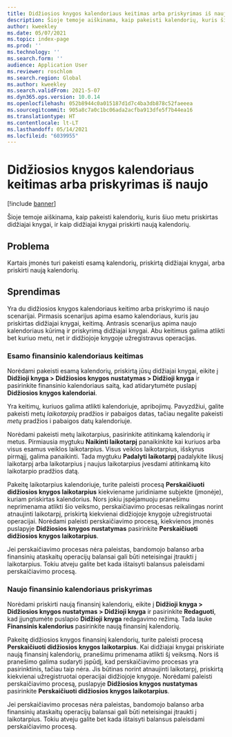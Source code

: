 ```yaml
---
title: Didžiosios knygos kalendoriaus keitimas arba priskyrimas iš naujo
description: Šioje temoje aiškinama, kaip pakeisti kalendorių, kuris šiuo metu priskirtas didžiajai knygai, ir kaip didžiajai knygai priskirti naują kalendorių.
author: kweekley
ms.date: 05/07/2021
ms.topic: index-page
ms.prod: ''
ms.technology: ''
ms.search.form: ''
audience: Application User
ms.reviewer: roschlom
ms.search.region: Global
ms.author: kweekley
ms.search.validFrom: 2021-5-07
ms.dyn365.ops.version: 10.0.14
ms.openlocfilehash: 052b8944c0a015187d1d7c4ba3db878c52faeeea
ms.sourcegitcommit: 905a8c7a0c1bc06ada2acfba913dfe5f7b44ea16
ms.translationtype: HT
ms.contentlocale: lt-LT
ms.lasthandoff: 05/14/2021
ms.locfileid: "6039955"
---
```

# <a name="change-or-reassign-a-ledger-calendar"></a>Didžiosios knygos kalendoriaus keitimas arba priskyrimas iš naujo

[!include [banner](../includes/banner.md)]

Šioje temoje aiškinama, kaip pakeisti kalendorių, kuris šiuo metu priskirtas didžiajai knygai, ir kaip didžiajai knygai priskirti naują kalendorių.

## <a name="issue"></a>Problema

Kartais įmonės turi pakeisti esamą kalendorių, priskirtą didžiajai knygai, arba priskirti naują kalendorių.

## <a name="resolution"></a>Sprendimas

Yra du didžiosios knygos kalendoriaus keitimo arba priskyrimo iš naujo scenarijai. Pirmasis scenarijus apima esamo kalendoriaus, kuris jau priskirtas didžiajai knygai, keitimą. Antrasis scenarijus apima naujo kalendoriaus kūrimą ir priskyrimą didžiajai knygai. Abu keitimus galima atlikti bet kuriuo metu, net ir didžiojoje knygoje užregistravus operacijas.

### <a name="change-an-existing-fiscal-calendar"></a>Esamo finansinio kalendoriaus keitimas

Norėdami pakeisti esamą kalendorių, priskirtą jūsų didžiajai knygai, eikite į **Didžioji knyga \> Didžiosios knygos nustatymas \> Didžioji knyga** ir pasirinkite finansinio kalendoriaus saitą, kad atidarytumėte puslapį **Didžiosios knygos kalendoriai**.

Yra keitimų, kuriuos galima atlikti kalendoriuje, apribojimų. Pavyzdžiui, galite pakeisti metų *laikotarpių* pradžios ir pabaigos datas, tačiau negalite pakeisti *metų* pradžios i pabaigos datų kalendoriuje.

Norėdami pakeisti metų laikotarpius, pasirinkite atitinkamą kalendorių ir metus. Pirmiausia mygtuku **Naikinti laikotarpį** panaikinkite kai kuriuos arba visus esamus veiklos laikotarpius. Visus veiklos laikotarpius, išskyrus pirmąjį, galima panaikinti. Tada mygtuku **Padalyti laikotarpį** padalykite likusį laikotarpį arba laikotarpius į naujus laikotarpius įvesdami atitinkamą kito laikotarpio pradžios datą.

Pakeitę laikotarpius kalendoriuje, turite paleisti procesą **Perskaičiuoti didžiosios knygos laikotarpius** kiekviename juridiniame subjekte (įmonėje), kuriam priskirtas kalendorius. Nors jokiu įspėjamuoju pranešimu neprimenama atlikti šio veiksmo, perskaičiavimo procesas reikalingas norint atnaujinti laikotarpį, priskirtą kiekvienai didžiojoje knygoje užregistruotai operacijai. Norėdami paleisti perskaičiavimo procesą, kiekvienos įmonės puslapyje **Didžiosios knygos nustatymas** pasirinkite **Perskaičiuoti didžiosios knygos laikotarpius**.

Jei perskaičiavimo procesas nėra paleistas, bandomojo balanso arba finansinių ataskaitų operacijų balansai gali būti neteisingai įtraukti į laikotarpius. Tokiu atveju galite bet kada ištaisyti balansus paleisdami perskaičiavimo procesą.

### <a name="assign-a-new-fiscal-calendar"></a>Naujo finansinio kalendoriaus priskyrimas

Norėdami priskirti naują finansinį kalendorių, eikite į **Didžioji knyga \> Didžiosios knygos nustatymas \> Didžioji knyga** ir pasirinkite **Redaguoti**, kad įjungtumėte puslapio **Didžioji knyga** redagavimo režimą. Tada lauke **Finansinis kalendorius** pasirinkite naują finansinį kalendorių.

Pakeitę didžiosios knygos finansinį kalendorių, turite paleisti procesą **Perskaičiuoti didžiosios knygos laikotarpius**. Kai didžiajai knygai priskiriate naują finansinį kalendorių, pranešimu primenama atlikti šį veiksmą. Nors iš pranešimo galima sudaryti įspūdį, kad perskaičiavimo procesas yra pasirinktinis, tačiau taip nėra. Jis būtinas norint atnaujinti laikotarpį, priskirtą kiekvienai užregistruotai operacijai didžiojoje knygoje. Norėdami paleisti perskaičiavimo procesą, puslapyje **Didžiosios knygos nustatymas** pasirinkite **Perskaičiuoti didžiosios knygos laikotarpius**.

Jei perskaičiavimo procesas nėra paleistas, bandomojo balanso arba finansinių ataskaitų operacijų balansai gali būti neteisingai įtraukti į laikotarpius. Tokiu atveju galite bet kada ištaisyti balansus paleisdami perskaičiavimo procesą.
